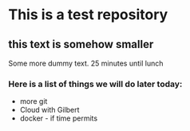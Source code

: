 # This is a test repository

## this text is somehow smaller

Some more dummy text. 25 minutes until lunch

### Here is a list of things we will do later today:

* more git
* Cloud with Gilbert
* docker - if time permits

